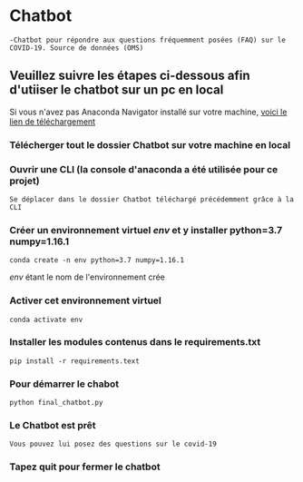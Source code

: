 # Chatbot
    -Chatbot pour répondre aux questions fréquemment posées (FAQ) sur le COVID-19. Source de données (OMS)



## Veuillez suivre les étapes ci-dessous afin d'utiiser le chatbot sur un pc en local
   Si vous n'avez pas Anaconda Navigator installé sur votre machine, [voici le lien de téléchargement](https://docs.anaconda.com/anaconda/install/) 

### Télécherger tout le dossier Chatbot sur votre machine en local

### Ouvrir une CLI (la console d'anaconda a été utilisée pour ce projet)
    Se déplacer dans le dossier Chatbot téléchargé précédemment grâce à la CLI

### Créer un environnement virtuel *env* et y installer python=3.7 numpy=1.16.1
    conda create -n env python=3.7 numpy=1.16.1
    
   *env* étant le nom de l'environnement crée 

### Activer cet environnement virtuel
    conda activate env

### Installer les modules contenus dans le requirements.txt
    pip install -r requirements.text

### Pour démarrer le chabot
    python final_chatbot.py

### Le Chatbot est prêt
    Vous pouvez lui posez des questions sur le covid-19


### Tapez quit pour fermer le chatbot

